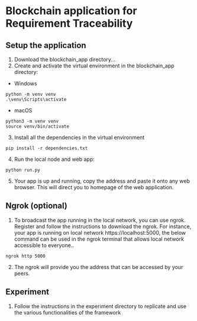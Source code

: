 # Blockchain application for Requirement Traceability

## Setup the application
1. Download the blockchain_app directory...
2. Create and activate the virtual environment in the blockchain_app directory:
  - Windows
```
python -m venv venv
.\venv\Scripts\activate
```
  - macOS
```
python3 -m venv venv
source venv/bin/activate
```
3. Install all the dependencies in the virtual environment
```
pip install -r dependencies.txt
```
4. Run the local node and web app:
```
python run.py
```
5. Your app is up and running, copy the address and paste it onto any web browser. This will direct you to homepage of the web application.

## Ngrok (optional)
1. To broadcast the app running in the local network, you can use ngrok. Register and follow the instructions to download the ngrok. For instance, your app is running on local network https://localhost:5000, the below command can be used in the ngrok terminal that allows local network accessible to everyone..
```
ngrok http 5000
```
2. The ngrok will provide you the address that can be accessed by your peers.

## Experiment
1. Follow the instructions in the experiment directory to replicate and use the various functionalities of the framework
